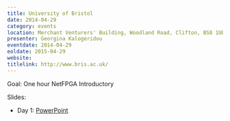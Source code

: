 ```yaml
---
title: University of Bristol
date: 2014-04-29
category: events
location: Merchant Venturers' Building, Woodland Road, Clifton, BS8 1UB, Bristol UK
presenter: Georgina Kalogeridou
eventdate: 2014-04-29
eoldate: 2015-04-29
website:
titlelink: http://www.bris.ac.uk/
---
```

Goal: One hour NetFPGA Introductory

Slides:
- Day 1: [PowerPoint](https://docs.google.com/file/d/0B2ymRoiETCHKWVNFaEdUNlQ0R2c/edit?usp=drive_web)
